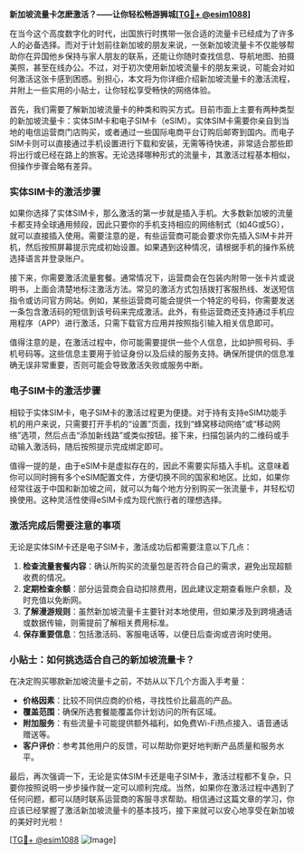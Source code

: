 **新加坡流量卡怎麽激活？——让你轻松畅游狮城[[TG💪+ @esim1088](https://t.me/s/esim1088)]**

在当今这个高度数字化的时代，出国旅行时携带一张合适的流量卡已经成为了许多人的必备选择。而对于计划前往新加坡的朋友来说，一张新加坡流量卡不仅能够帮助你在异国他乡保持与家人朋友的联系，还能让你随时查找信息、导航地图、拍摄美照，甚至在线办公。不过，对于初次使用新加坡流量卡的朋友来说，可能会对如何激活这张卡感到困惑。别担心，本文将为你详细介绍新加坡流量卡的激活流程，并附上一些实用的小贴士，让你轻松享受畅快的网络体验。

首先，我们需要了解新加坡流量卡的种类和购买方式。目前市面上主要有两种类型的新加坡流量卡：实体SIM卡和电子SIM卡（eSIM）。实体SIM卡需要你亲自到当地的电信运营商门店购买，或者通过一些国际电商平台订购后邮寄到国内。而电子SIM卡则可以直接通过手机设置进行下载和安装，无需等待快递，非常适合那些即将出行或已经在路上的旅客。无论选择哪种形式的流量卡，其激活过程基本相似，但操作步骤会略有差异。

### 实体SIM卡的激活步骤

如果你选择了实体SIM卡，那么激活的第一步就是插入手机。大多数新加坡的流量卡都支持全球通用频段，因此只要你的手机支持相应的网络制式（如4G或5G），就可以直接插入使用。需要注意的是，有些运营商可能会要求你先插入SIM卡并开机，然后按照屏幕提示完成初始设置。如果遇到这种情况，请根据手机的操作系统选择语言并登录账户。

接下来，你需要激活流量套餐。通常情况下，运营商会在包装内附带一张卡片或说明书，上面会清楚地标注激活方法。常见的激活方式包括拨打客服热线、发送短信指令或访问官方网站。例如，某些运营商可能会提供一个特定的号码，你需要发送一条包含激活码的短信到该号码来完成激活。此外，有些运营商还支持通过手机应用程序（APP）进行激活，只需下载官方应用并按照指引输入相关信息即可。

值得注意的是，在激活过程中，你可能需要提供一些个人信息，比如护照号码、手机号码等。这些信息主要用于验证身份以及后续的服务支持。确保所提供的信息准确无误非常重要，否则可能会导致激活失败或服务中断。

### 电子SIM卡的激活步骤

相较于实体SIM卡，电子SIM卡的激活过程更为便捷。对于持有支持eSIM功能手机的用户来说，只需要打开手机的“设置”页面，找到“蜂窝移动网络”或“移动网络”选项，然后点击“添加新线路”或类似按钮。接下来，扫描包装内的二维码或手动输入激活码，随后按照提示完成绑定即可。

值得一提的是，由于eSIM卡是虚拟存在的，因此不需要实际插入手机。这意味着你可以同时拥有多个eSIM配置文件，方便切换不同的国家和地区。比如，如果你经常往返于中国和新加坡之间，就可以为每个地方分别购买一张流量卡，并轻松切换使用。这种灵活性使得eSIM卡成为现代旅行者的理想选择。

### 激活完成后需要注意的事项

无论是实体SIM卡还是电子SIM卡，激活成功后都需要注意以下几点：

1. **检查流量套餐内容**：确认所购买的流量包是否符合自己的需求，避免出现超额收费的情况。
2. **定期检查余额**：部分运营商会自动扣除费用，因此建议定期查看账户余额，及时充值以免断网。
3. **了解漫游规则**：虽然新加坡流量卡主要针对本地使用，但如果涉及到跨境通话或数据传输，则需提前了解相关费用标准。
4. **保存重要信息**：包括激活码、客服电话等，以便日后查询或咨询时使用。

### 小贴士：如何挑选适合自己的新加坡流量卡？

在决定购买哪款新加坡流量卡之前，不妨从以下几个方面入手考量：

- **价格因素**：比较不同供应商的价格，寻找性价比最高的产品。
- **覆盖范围**：确保所选套餐能覆盖你计划访问的所有区域。
- **附加服务**：有些流量卡可能提供额外福利，如免费Wi-Fi热点接入、语音通话赠送等。
- **客户评价**：参考其他用户的反馈，可以帮助你更好地判断产品质量和服务水平。

最后，再次强调一下，无论是实体SIM卡还是电子SIM卡，激活过程都不复杂，只要你按照说明一步步操作就一定可以顺利完成。当然，如果你在激活过程中遇到了任何问题，都可以随时联系运营商的客服寻求帮助。相信通过这篇文章的学习，你应该已经掌握了激活新加坡流量卡的基本技巧，接下来就可以安心地享受在新加坡的美好时光啦！

[[TG💪+ @esim1088](https://t.me/s/esim1088) ![Image](https://i.postimg.cc/4NQfJmqS/Snipaste-2025-05-13-00-14-12.png)]